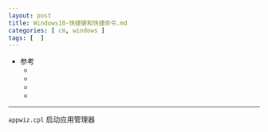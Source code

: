 ```yaml
---
layout: post
title: Windows10-快捷键和快捷命令.md
categories: [ cm, windows ]
tags: [  ]
---
```


* 参考
  * []()
  * []()
  * []()
  * []()
---


`appwiz.cpl`    启动应用管理器




































































